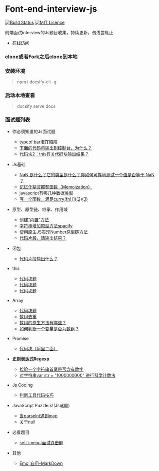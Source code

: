 # Font-end-interview-js

[![Build Status](https://travis-ci.org/nieyafei/front-end-interview-js.svg?branch=master)](https://travis-ci.org/nieyafei/front-end-interview-js)
[![MIT Licence](https://badges.frapsoft.com/os/mit/mit.svg?v=103)](https://opensource.org/licenses/mit-license.php)

前端面试interview的Js题目收集，持续更新，勿浅尝辄止

- [在线访问](http://codehtml.cn/front-end-interview-js/)

### clone或者Fork之后clone到本地

### 安装环境
> npm i docsify-cli -g

### 启动本地查看
> docsify serve docs

### 面试题列表

* 你必须知道的Js面试题
  * [<span></span>typeof bar潜在陷阱 <i class='iconS'></i><i class='iconS'></i><i class='iconS'></i>](basic.md)
  * [下面的代码将输出到控制台，为什么？](./docs/mustKnow/mk-1.md)
  * [代码块2：this有关代码块输出结果？](./docs/mustKnow/mk-2.md)

* Js基础
  * [NaN 是什么？它的类型是什么？你如何可靠地测试一个值是否等于 NaN ？](./docs/js-nan.md)
  * [<span></span>记忆化斐波那契函数（Memoization）](./docs/js-memoi.md)
  * [javascript有哪几种数据类型](./docs/js-1-2.md)
  * [写一个函数，满足curry(fn)(1)(2)(3)](./docs/js-1-3.md)

* 原型、原型链、继承、作用域
  * [创建“内置”方法 <i class='iconS'></i><i class='iconS'></i>](./docs/js-1-1.md)
  * [字符串增加原型方法spacify](./docs/string-1.md)
  * [使用原生JS实现Number原型链方法](./docs/js-1-4.md)
  * [代码片段，请输出结果？](./docs/js-1-5.md)

* 闭包
  * [<span></span>代码片段输出什么？<i class='iconS'></i><i class='iconS'></i>](./docs/bb-1.md)

* this
  * [代码块题](./docs/this-2.md)
  * [代码块题](./docs/this-3.md)
  * [代码块题](./docs/this-4.md)
  
* Array
  * [代码块题](./docs/array-1.md)
  * [数组去重](./docs/array-2.md)
  * [数组的原生方法有哪些？](./docs/array-3.md)
  * [<span></span>如何判断一个变量是否为数组？<i class='iconS'></i><i class='iconS'></i>](./docs/array-4.md)

* Promise
  * [<span></span>代码块（阿里二面）<span class="new"></span>](./docs/promise-1.md)

* <strong>正则表达式Regexp</strong>
  * [检验一个字符串首尾是否含有数字 <i class='iconS'></i><i class='iconS'></i>](./docs/regexp/regexp-1.md)
  * [<span></span>对字符串var str = "1000000000" 进行科学计数法](./docs/regexp/regexp-2.md)

* Js Coding
  * [判断工具代码技巧](./docs/codes.md)

* JavaScript Puzzlers!(Js谜题)
  * [当parseInt遇到map](./docs/reallyKnow/rk-1.md)
  * [关于null](.docs/reallyKnow/rk-2.md)

* 必看题目
  * [<span></span>setTimeout面试连击题](./docs/important-1.md)

* 其他
  * [Emoji自用-MarkDown](./docs/emoji.md)